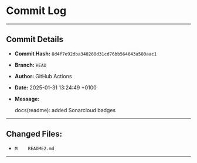 # Commit Log

---

## Commit Details

- **Commit Hash:**   `8d4f7e92dba340260d31cd76bb564643a580aac1`
- **Branch:**        `HEAD`
- **Author:**        GitHub Actions
- **Date:**          2025-01-31 13:24:49 +0100
- **Message:**

  docs(readme): added Sonarcloud badges

---

## Changed Files:

- `M	README2.md`

---
